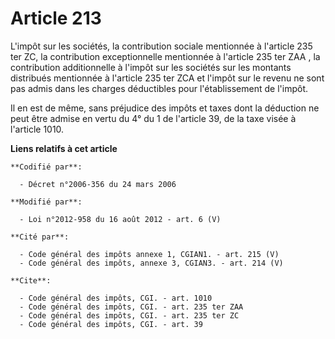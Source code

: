 # Article 213

L'impôt sur les sociétés, la contribution sociale mentionnée à l'article 235 ter ZC, la contribution exceptionnelle
mentionnée à l'article 235 ter ZAA , la contribution additionnelle à l'impôt sur les sociétés sur les montants distribués
mentionnée à l'article 235 ter ZCA et l'impôt sur le revenu ne sont pas admis dans les charges déductibles pour
l'établissement de l'impôt. 

Il en est de même, sans préjudice des impôts et taxes dont la déduction ne peut être admise en vertu du 4° du 1 de l'article
39, de la taxe visée à l'article 1010.

**Liens relatifs à cet article**

	**Codifié par**:

	  - Décret n°2006-356 du 24 mars 2006

	**Modifié par**:

	  - Loi n°2012-958 du 16 août 2012 - art. 6 (V)

	**Cité par**:

	  - Code général des impôts annexe 1, CGIAN1. - art. 215 (V)
	  - Code général des impôts, annexe 3, CGIAN3. - art. 214 (V)

	**Cite**:

	  - Code général des impôts, CGI. - art. 1010
	  - Code général des impôts, CGI. - art. 235 ter ZAA
	  - Code général des impôts, CGI. - art. 235 ter ZC
	  - Code général des impôts, CGI. - art. 39

